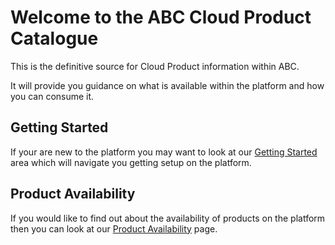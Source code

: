 # Welcome to the ABC Cloud Product Catalogue

This is the definitive source for Cloud Product information within ABC.

It will provide you guidance on what is available within the platform and how you can consume it.

## Getting Started

If your are new to the platform you may want to look at our [Getting Started](GettingStarted) area which will navigate you getting setup on the platform.

## Product Availability

If you would like to find out about the availability of products on the platform then you can look at our [Product Availability](ProductAvailability.md) page.
